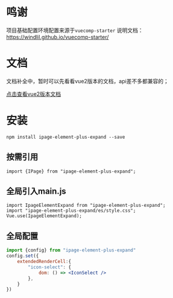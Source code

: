 # 

# 鸣谢
项目基础配置环境配置来源于`vuecomp-starter`
说明文档：https://windlil.github.io/vuecomp-starter/


# 文档
文档补全中，暂时可以先看看vue2版本的文档，api差不多都兼容的；

[点击查看vue2版本文档](https://pcloth.github.io/ipage-element-expand/#/zh-CN/docs/quickstart)

# 安装
```
npm install ipage-element-plus-expand --save
```


## 按需引用
```
import {IPage} from "ipage-element-plus-expand";
```

## 全局引入main.js
```
import IpageElementExpand from "ipage-element-plus-expand";
import "ipage-element-plus-expand/es/style.css";
Vue.use(IpageElementExpand);
```

## 全局配置
```jsx
import {config} from "ipage-element-plus-expand"
config.set({
    extendedRenderCell:{
        "icon-select": {
            dom: () => <IconSelect />
        },
    }
})
```